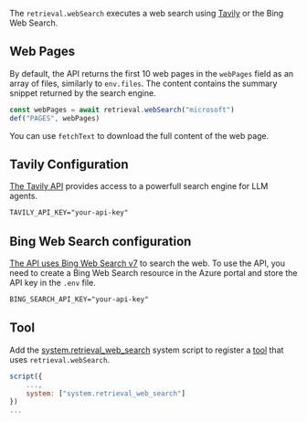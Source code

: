 The `retrieval.webSearch` executes a web search using [Tavily](https://docs.tavily.com/) or the Bing Web Search.

## Web Pages

By default, the API returns the first 10 web pages in the `webPages` field
as an array of files, similarly to `env.files`. The content contains
the summary snippet returned by the search engine.

```js
const webPages = await retrieval.webSearch("microsoft")
def("PAGES", webPages)
```

You can use `fetchText` to download the full content of the web page.

## Tavily Configuration <a href="" id="tavily" />

The [Tavily API](https://docs.tavily.com/docs/rest-api/api-reference#endpoint-post-search)
provides access to a powerfull search engine for LLM agents.

```txt title=".env"
TAVILY_API_KEY="your-api-key"
```

## Bing Web Search configuration <a href="" id="bing" />

The API uses [Bing Web Search v7](https://learn.microsoft.com/en-us/bing/search-apis/bing-web-search/overview) to search the web. To use the API, you need to create a Bing Web Search resource in the Azure portal and store the API key in the `.env` file.

```txt title=".env"
BING_SEARCH_API_KEY="your-api-key"
```

## Tool

Add the [system.retrieval_web_search](https://github.com/microsoft/genaiscript/blob/main/packages/core/src/genaisrc/system.retrieval_web_search.genai.mjs) system script to register a [tool](/genaiscript/reference/scripts/tools) that uses `retrieval.webSearch`.

```js
script({
    ...,
    system: ["system.retrieval_web_search"]
})
...
```